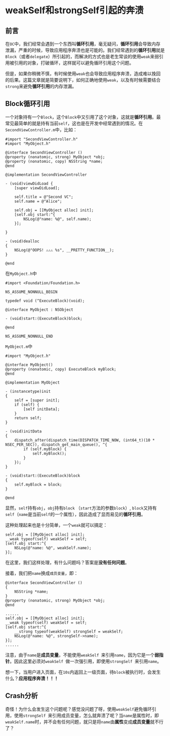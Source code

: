# weakSelf和strongSelf引起的奔溃

## 前言

在`OC`中，我们经常会遇到一个东西叫**循环引用**，毫无疑问，**循环引用**会导致内存泄漏，严重的时候，导致应用程序奔溃也是可能的。我们经常遇到的**循环引用**就是`Block`（或者`delegate`）所引起的，而解决的方式也是老生常谈的使用`weak`来弱引用被引用的对象，打破循环，这样就可以避免循环引用这个问题。

但是，如果你稍微不慎，有时候使用`weak`也会导致应用程序奔溃，造成难以挽回的后果。这篇文章就是简要说明下，如何正确地使用`weak`，以及有时候需要结合`strong`来避免**循环引用**的内存泄漏。

## Block循环引用

一个对象持有一个`Block`，这个`Block`中又引用了这个对象，这就是**循环引用**。最常见最简单的就是持有当前`self`，这也是在开发中经常遇到的情况。在`SecondViewController.m`中，比如：

```
#import "SecondViewController.h"
#import "MyObject.h"

@interface SecondViewController ()
@property (nonatomic, strong) MyObject *obj;
@property (nonatomic, copy) NSString *name;
@end

@implementation SecondViewController

- (void)viewDidLoad {
    [super viewDidLoad];
    
    self.title = @"Second VC";
    self.name = @"Alice";
    
    self.obj = [[MyObject alloc] init]; 
    [self.obj start:^{
        NSLog(@"name: %@", self.name);
    }];
    
}

- (void)dealloc
{
    NSLog(@"OOPS! ⚠️⚠️⚠️ %s", __PRETTY_FUNCTION__);
}

@end
```

在`MyObject.h`中

```
#import <Foundation/Foundation.h>

NS_ASSUME_NONNULL_BEGIN

typedef void (^ExecuteBlock)(void);

@interface MyObject : NSObject

- (void)start:(ExecuteBlock)block;

@end

NS_ASSUME_NONNULL_END
```

`MyObject.m`中

```
#import "MyObject.h"

@interface MyObject()
@property (nonatomic, copy) ExecuteBlock myBlock;
@end

@implementation MyObject

- (instancetype)init
{
    self = [super init];
    if (self) {
        [self initData];
    }
    return self;
}

- (void)initData
{
    dispatch_after(dispatch_time(DISPATCH_TIME_NOW, (int64_t)(10 * NSEC_PER_SEC)), dispatch_get_main_queue(), ^{
        if (self.myBlock) {
            self.myBlock();
        }
    });
}

- (void)start:(ExecuteBlock)block
{
    self.myBlock = block;
}

@end
```

显然，`self`持有`obj`，`obj`持有`block`	（`start`方法的参数`block`）, `block`又持有`self`（`name`是当前`self`的一个属性），因此造成了显而易见的**循环引用**。

这种处理起来也是十分简单，一个`weak`就可以搞定：

```
self.obj = [[MyObject alloc] init];
__weak typeof(self) weakSelf = self;
[self.obj start:^{
    NSLog(@"name: %@", weakSelf.name);
}];
```

在这里，我们这样处理，有什么问题吗？答案是**没有任何问题**。

接着，我们把`name`换成`成员变量`，即：

```
@interface SecondViewController ()
{
    NSString *name;
}
@property (nonatomic, strong) MyObject *obj;
@end

......
self.obj = [[MyObject alloc] init];
__weak typeof(self) weakSelf = self;
[self.obj start:^{
    __strong typeof(weakSelf) strongSelf = weakSelf;
    NSLog(@"name: %@", strongSelf->name);
}];
...... 
```
注意，由于`name`是**成员变量**，不能使用`weakSelf `来引用`name`，因为它是一个**弱指针**。因此这里必须对`weakSelf `做一次强引用，即使用`strongSelf `来引用`name`。

想一下，当用户进入页面，在`10s`内返回上一级页面，待`block`被执行时，会发生什么？**应用程序奔溃！！！**

## Crash分析

奇怪！为什么会发生这个问题呢？感觉没问题了呀，使用`weakSelf`避免循环引用，使用`strongSelf `来引用成员变量，怎么就奔溃了呢？当`name`是属性时，即`weakSelf.name`时，并不会有任何问题，就只是将`name`由**属性**变成**成员变量**就不行了？


